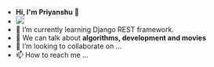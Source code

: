 - **Hi, I'm Priyanshu** :wave:
- ![](https://c.tenor.com/PXZw5pZ-Hz4AAAAC/panic-attack-gendry.gif)
- 🌱 I’m currently learning Django REST framework.
- :speech_balloon: We can talk about **algorithms, development and movies**
- 💞️ I’m looking to collaborate on ...
- 📫 How to reach me ...

<!---
gitnoober/gitnoober is a ✨ special ✨ repository because its `README.md` (this file) appears on your GitHub profile.
You can click the Preview link to take a look at your changes.
--->
